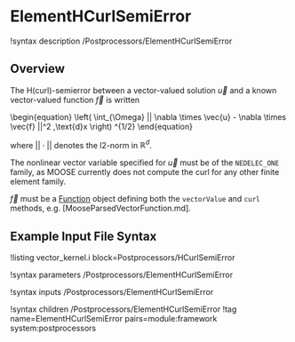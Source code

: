 # ElementHCurlSemiError

!syntax description /Postprocessors/ElementHCurlSemiError

## Overview

The H(curl)-semierror between a vector-valued solution $\vec{u}$ and a known
vector-valued function $\vec{f}$ is written

\begin{equation}
    \left( \int_{\Omega} || \nabla \times \vec{u}  - \nabla \times \vec{f} ||^2 \,\text{d}x \right) ^{1/2}
\end{equation}

where $||\cdot||$ denotes the l2-norm in $\mathbb{R}^d$.

The nonlinear vector variable specified for $\vec{u}$ must be of the
`NEDELEC_ONE` family, as MOOSE currently does not compute the curl for
any other finite element family.

$\vec{f}$ must be a [Function](syntax/Functions/index.md) object defining both
the `vectorValue` and `curl` methods, e.g. [MooseParsedVectorFunction.md].

## Example Input File Syntax

!listing vector_kernel.i block=Postprocessors/HCurlSemiError

!syntax parameters /Postprocessors/ElementHCurlSemiError

!syntax inputs /Postprocessors/ElementHCurlSemiError

!syntax children /Postprocessors/ElementHCurlSemiError
!tag name=ElementHCurlSemiError pairs=module:framework system:postprocessors
